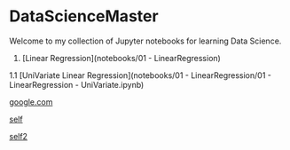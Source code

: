 # DataScienceMaster
Welcome to my collection of Jupyter notebooks for learning Data Science.

1. [Linear Regression](notebooks/01 - LinearRegression)

1.1 [UniVariate Linear Regression](notebooks/01 - LinearRegression/01 - LinearRegression - UniVariate.ipynb)

[google.com](https://www.google.com)

[self](README.md)

[self2](https://github.com/alexander-pospiech-inovex/DataScienceMaster/blob/master/README.md)
